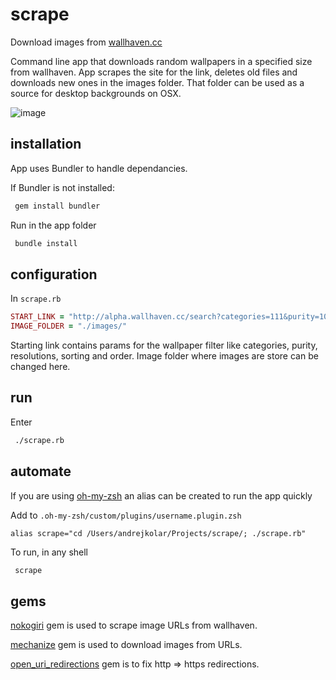# scrape
Download images from [wallhaven.cc](http://alpha.wallhaven.cc)

Command line app that downloads random wallpapers in a specified size from wallhaven. App scrapes the site for the link, deletes old files and downloads new ones in the images folder. That folder can be used as a source for desktop backgrounds on OSX.

![image](https://cloud.githubusercontent.com/assets/1213228/9685496/016060a8-531f-11e5-9a13-3effb5f27d45.png)

## installation
App uses Bundler to handle dependancies.

If Bundler is not installed:
```bash
 gem install bundler
```

Run in the app folder
```bash
 bundle install
```

## configuration
In `scrape.rb`
```ruby
START_LINK = "http://alpha.wallhaven.cc/search?categories=111&purity=100&resolutions=2560x1440&sorting=random&order=desc"
IMAGE_FOLDER = "./images/"
```
Starting link contains params for the wallpaper filter like categories, purity, resolutions, sorting and order. Image folder where images are store can be changed here.

## run
Enter
```bash
 ./scrape.rb
```

## automate
If you are using [oh-my-zsh](https://github.com/robbyrussell/oh-my-zsh) an alias can be created to run the app quickly

Add to `.oh-my-zsh/custom/plugins/username.plugin.zsh`
```
alias scrape="cd /Users/andrejkolar/Projects/scrape/; ./scrape.rb"
```

To run, in any shell
```bash
 scrape
```

## gems
[nokogiri](https://github.com/skorks/escort) gem is used to scrape image URLs from wallhaven.

[mechanize](https://github.com/JEG2/highline) gem is used to download images from URLs.

[open_uri_redirections](https://github.com/open-uri-redirections/open_uri_redirections) gem is to fix http => https redirections.
